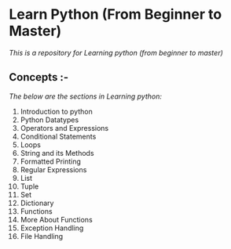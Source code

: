 # Learn Python (From Beginner to Master)
*This is a repository for Learning python (from beginner to master)*

## Concepts :-
*The below are the sections in Learning python:*

1. Introduction to python
2. Python Datatypes
3. Operators and Expressions
4. Conditional Statements
5. Loops
6. String and its Methods
7. Formatted Printing
8. Regular Expressions
9. List
10. Tuple
11. Set
12. Dictionary
13. Functions
14. More About Functions
15. Exception Handling
16. File Handling